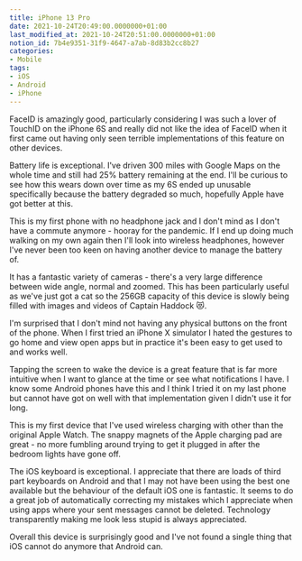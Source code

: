 ```yaml
---
title: iPhone 13 Pro
date: 2021-10-24T20:49:00.0000000+01:00
last_modified_at: 2021-10-24T20:51:00.0000000+01:00
notion_id: 7b4e9351-31f9-4647-a7ab-8d83b2cc8b27
categories:
- Mobile
tags:
- iOS
- Android
- iPhone
---
```


FaceID is amazingly good, particularly considering I was such a lover of TouchID on the iPhone 6S and really did not like the idea of FaceID when it first came out having only seen terrible implementations of this feature on other devices.

Battery life is exceptional. I've driven 300 miles with Google Maps on the whole time and still had 25% battery remaining at the end. I'll be curious to see how this wears down over time as my 6S ended up unusable specifically because the battery degraded so much, hopefully Apple have got better at this.

This is my first phone with no headphone jack and I don't mind as I don't have a commute anymore - hooray for the pandemic. If I end up doing much walking on my own again then I'll look into wireless headphones, however I've never been too keen on having another device to manage the battery of.

It has a fantastic variety of cameras - there's a very large difference between wide angle, normal and zoomed. This has been particularly useful as we've just got a cat so the 256GB capacity of this device is slowly being filled with images and videos of Captain Haddock 😻.

I'm surprised that I don't mind not having any physical buttons on the front of the phone. When I first tried an iPhone X simulator I hated the gestures to go home and view open apps but in practice it's been easy to get used to and works well.

Tapping the screen to wake the device is a great feature that is far more intuitive when I want to glance at the time or see what notifications I have. I know some Android phones have this and I think I tried it on my last phone but cannot have got on well with that implementation given I didn't use it for long.

This is my first device that I've used wireless charging with other than the original Apple Watch. The snappy magnets of the Apple charging pad are great - no more fumbling around trying to get it plugged in after the bedroom lights have gone off.

The iOS keyboard is exceptional. I appreciate that there are loads of third part keyboards on Android and that I may not have been using the best one available but the behaviour of the default iOS one is fantastic. It seems to do a great job of automatically correcting my mistakes which I appreciate when using apps where your sent messages cannot be deleted. Technology transparently making me look less stupid is always appreciated.

Overall this device is surprisingly good and I've not found a single thing that iOS cannot do anymore that Android can.

